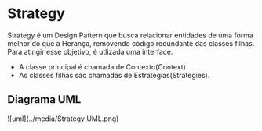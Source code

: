 # Strategy
Strategy é um Design Pattern que busca relacionar entidades de uma forma melhor do que a Herança, removendo código redundante das classes filhas.
Para atingir esse objetivo, é utlizada uma interface. 
- A classe principal é chamada de Contexto(Context)
- As classes filhas são chamadas de Estratégias(Strategies).

## Diagrama UML
![uml](../media/Strategy UML.png)